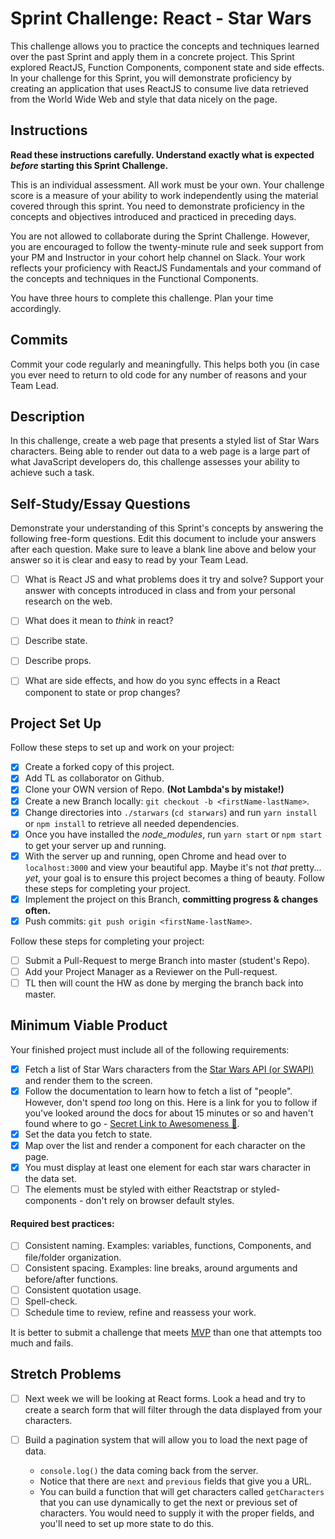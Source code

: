 # Sprint Challenge: React - Star Wars

This challenge allows you to practice the concepts and techniques learned over
the past Sprint and apply them in a concrete project. This Sprint explored
ReactJS, Function Components, component state and side effects. In your
challenge for this Sprint, you will demonstrate proficiency by creating an
application that uses ReactJS to consume live data retrieved from the World Wide
Web and style that data nicely on the page.

## Instructions

**Read these instructions carefully. Understand exactly what is expected
_before_ starting this Sprint Challenge.**

This is an individual assessment. All work must be your own. Your challenge
score is a measure of your ability to work independently using the material
covered through this sprint. You need to demonstrate proficiency in the concepts
and objectives introduced and practiced in preceding days.

You are not allowed to collaborate during the Sprint Challenge. However, you are
encouraged to follow the twenty-minute rule and seek support from your PM and
Instructor in your cohort help channel on Slack. Your work reflects your
proficiency with ReactJS Fundamentals and your command of the concepts and
techniques in the Functional Components.

You have three hours to complete this challenge. Plan your time accordingly.

## Commits

Commit your code regularly and meaningfully. This helps both you (in case you
ever need to return to old code for any number of reasons and your Team Lead.

## Description

In this challenge, create a web page that presents a styled list of Star Wars
characters. Being able to render out data to a web page is a large part of what
JavaScript developers do, this challenge assesses your ability to achieve such a
task.

## Self-Study/Essay Questions

Demonstrate your understanding of this Sprint's concepts by answering the
following free-form questions. Edit this document to include your answers after
each question. Make sure to leave a blank line above and below your answer so it
is clear and easy to read by your Team Lead.

- [ ] What is React JS and what problems does it try and solve? Support your
      answer with concepts introduced in class and from your personal research
      on the web.

- [ ] What does it mean to _think_ in react?

- [ ] Describe state.

- [ ] Describe props.

- [ ] What are side effects, and how do you sync effects in a React component to
      state or prop changes?

## Project Set Up

Follow these steps to set up and work on your project:

- [x] Create a forked copy of this project.
- [x] Add TL as collaborator on Github.
- [x] Clone your OWN version of Repo. **(Not Lambda's by mistake!)**
- [x] Create a new Branch locally: `git checkout -b <firstName-lastName>`.
- [x] Change directories into `./starwars` (`cd starwars`) and run
      `yarn install` or `npm install` to retrieve all needed dependencies.
- [x] Once you have installed the _node_modules_, run `yarn start` or
      `npm start` to get your server up and running.
- [x] With the server up and running, open Chrome and head over to
      `localhost:3000` and view your beautiful app. Maybe it's not _that_
      pretty... _yet_, your goal is to ensure this project becomes a thing of
      beauty. Follow these steps for completing your project.
- [x] Implement the project on this Branch, **committing progress & changes
      often.**
- [x] Push commits: `git push origin <firstName-lastName>`.

Follow these steps for completing your project:

- [ ] Submit a Pull-Request to merge <firstName-lastName> Branch into master
      (student's Repo).
- [ ] Add your Project Manager as a Reviewer on the Pull-request.
- [ ] TL then will count the HW as done by merging the branch back into master.

## Minimum Viable Product

Your finished project must include all of the following requirements:

- [x] Fetch a list of Star Wars characters from the
      [Star Wars API (or SWAPI)](https://swapi.co/) and render them to the
      screen.
- [x] Follow the documentation to learn how to fetch a list of "people".
      However, don't spend _too_ long on this. Here is a link for you to follow
      if you've looked around the docs for about 15 minutes or so and haven't
      found where to go -
      [Secret Link to Awesomeness 🤫](https://swapi.co/documentation#people).
- [x] Set the data you fetch to state.
- [x] Map over the list and render a component for each character on the page.
- [x] You must display at least one element for each star wars character in the
      data set.
- [ ] The elements must be styled with either Reactstrap or styled-components -
      don't rely on browser default styles.

#### Required best practices:

- [ ] Consistent naming. Examples: variables, functions, Components, and
      file/folder organization.
- [ ] Consistent spacing. Examples: line breaks, around arguments and
      before/after functions.
- [ ] Consistent quotation usage.
- [ ] Spell-check.
- [ ] Schedule time to review, refine and reassess your work.

It is better to submit a challenge that meets
[MVP](https://en.wikipedia.org/wiki/Minimum_viable_product) than one that
attempts too much and fails.

## Stretch Problems

- [ ] Next week we will be looking at React forms. Look a head and try to create
      a search form that will filter through the data displayed from your
      characters.

- [ ] Build a pagination system that will allow you to load the next page of
      data.
  - `console.log()` the data coming back from the server.
  - Notice that there are `next` and `previous` fields that give you a URL.
  - You can build a function that will get characters called `getCharacters`
    that you can use dynamically to get the next or previous set of characters.
    You would need to supply it with the proper fields, and you'll need to set
    up more state to do this.

<!--
- [ ] Build another app from scratch that looks very similar to this one. Inside of your main `App` component fetch some data in this same fashion from this url `https://dog.ceo/dog-api/#all` you'll have to follow the documentation at that website and figure out how to change up the code you've seen here in this Star Wars app in order to properly fetch the data and store it on Component State.
-->

